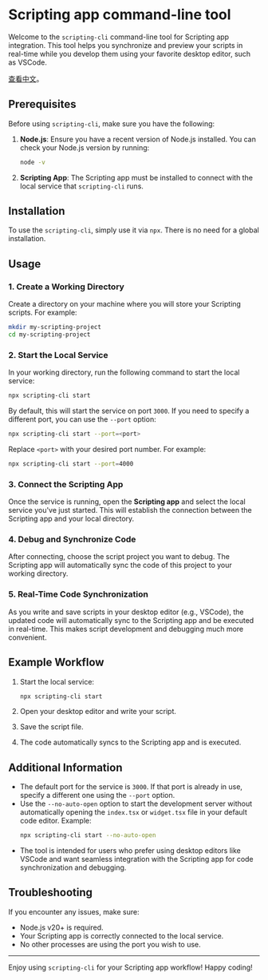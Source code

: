 # Scripting app command-line tool

Welcome to the `scripting-cli` command-line tool for Scripting app integration. This tool helps you synchronize and preview your scripts in real-time while you develop them using your favorite desktop editor, such as VSCode.

[查看中文](./README_zh.md)。

## Prerequisites

Before using `scripting-cli`, make sure you have the following:

1. **Node.js**: Ensure you have a recent version of Node.js installed. You can check your Node.js version by running:
   ```bash
   node -v
   ```

2. **Scripting App**: The Scripting app must be installed to connect with the local service that `scripting-cli` runs.

## Installation

To use the `scripting-cli`, simply use it via `npx`. There is no need for a global installation.

## Usage

### 1. Create a Working Directory

Create a directory on your machine where you will store your Scripting scripts. For example:
```bash
mkdir my-scripting-project
cd my-scripting-project
```

### 2. Start the Local Service

In your working directory, run the following command to start the local service:

```bash
npx scripting-cli start
```

By default, this will start the service on port `3000`. If you need to specify a different port, you can use the `--port` option:

```bash
npx scripting-cli start --port=<port>
```

Replace `<port>` with your desired port number. For example:
```bash
npx scripting-cli start --port=4000
```

### 3. Connect the Scripting App

Once the service is running, open the **Scripting app** and select the local service you've just started. This will establish the connection between the Scripting app and your local directory.

### 4. Debug and Synchronize Code

After connecting, choose the script project you want to debug. The Scripting app will automatically sync the code of this project to your working directory.

### 5. Real-Time Code Synchronization

As you write and save scripts in your desktop editor (e.g., VSCode), the updated code will automatically sync to the Scripting app and be executed in real-time. This makes script development and debugging much more convenient.

## Example Workflow

1. Start the local service:
   ```bash
   npx scripting-cli start
   ```

2. Open your desktop editor and write your script.

3. Save the script file.

4. The code automatically syncs to the Scripting app and is executed.

## Additional Information

- The default port for the service is `3000`. If that port is already in use, specify a different one using the `--port` option.
- Use the `--no-auto-open` option to start the development server without automatically opening the `index.tsx` or `widget.tsx` file in your default code editor. Example:
   ```bash
   npx scripting-cli start --no-auto-open
   ```
- The tool is intended for users who prefer using desktop editors like VSCode and want seamless integration with the Scripting app for code synchronization and debugging.

## Troubleshooting

If you encounter any issues, make sure:

- Node.js v20+ is required.
- Your Scripting app is correctly connected to the local service.
- No other processes are using the port you wish to use.

---

Enjoy using `scripting-cli` for your Scripting app workflow! Happy coding!